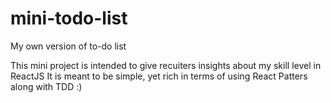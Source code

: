 # mini-todo-list
My own version of to-do list

This mini project is intended to give recuiters insights about my skill level in ReactJS
It is meant to be simple, yet rich in terms of using React Patters along with TDD :)
